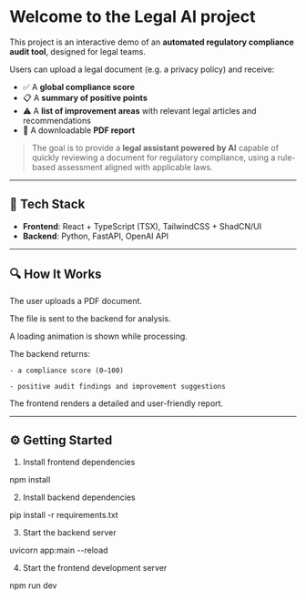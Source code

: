 # Welcome to the Legal AI project

This project is an interactive demo of an **automated regulatory compliance audit tool**, designed for legal teams.

Users can upload a legal document (e.g. a privacy policy) and receive:
- ✅ A **global compliance score**
- 📋 A **summary of positive points**
- ⚠️ A **list of improvement areas** with relevant legal articles and recommendations
- 📄 A downloadable **PDF report**


> The goal is to provide a **legal assistant powered by AI** capable of quickly reviewing a document for regulatory compliance, using a rule-based assessment aligned with applicable laws.

---

## 🧠 Tech Stack

- **Frontend**: React + TypeScript (TSX), TailwindCSS + ShadCN/UI
- **Backend**: Python, FastAPI, OpenAI API

---

## 🔍 How It Works

The user uploads a PDF document.

The file is sent to the backend for analysis.

A loading animation is shown while processing.

The backend returns:

    - a compliance score (0–100)

    - positive audit findings and improvement suggestions

The frontend renders a detailed and user-friendly report.

---

## ⚙️ Getting Started

1. Install frontend dependencies

npm install

2. Install backend dependencies

pip install -r requirements.txt

3. Start the backend server

uvicorn app:main --reload

4. Start the frontend development server

npm run dev